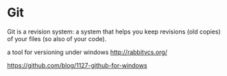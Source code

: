 # Git

Git is a revision system: a system that helps you keep revisions (old copies) of your files (so also of your code).

a tool for versioning under windows
http://rabbitvcs.org/


https://github.com/blog/1127-github-for-windows
